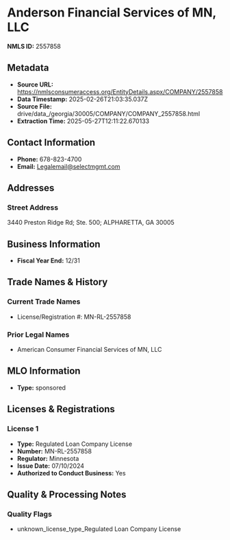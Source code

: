 # Anderson Financial Services of MN, LLC

**NMLS ID:** 2557858

## Metadata
- **Source URL:** https://nmlsconsumeraccess.org/EntityDetails.aspx/COMPANY/2557858
- **Data Timestamp:** 2025-02-26T21:03:35.037Z
- **Source File:** drive/data_/georgia/30005/COMPANY/COMPANY_2557858.html
- **Extraction Time:** 2025-05-27T12:11:22.670133

## Contact Information
- **Phone:** 678-823-4700
- **Email:** Legalemail@selectmgmt.com

## Addresses
### Street Address
3440 Preston Ridge Rd; Ste. 500; ALPHARETTA, GA 30005

## Business Information
- **Fiscal Year End:** 12/31

## Trade Names & History
### Current Trade Names
- License/Registration #: MN-RL-2557858

### Prior Legal Names
- American Consumer Financial Services of MN, LLC

## MLO Information
- **Type:** sponsored

## Licenses & Registrations

### License 1
- **Type:** Regulated Loan Company License
- **Number:** MN-RL-2557858
- **Regulator:** Minnesota
- **Issue Date:** 07/10/2024
- **Authorized to Conduct Business:** Yes

## Quality & Processing Notes
### Quality Flags
- unknown_license_type_Regulated Loan Company License

